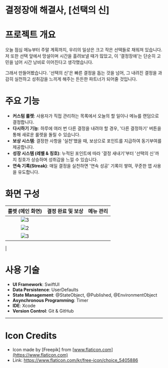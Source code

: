 # 결정장애 해결사, [선택의 신]

# 프로젝트 개요

오늘 점심 메뉴부터 주말 계획까지, 우리의 일상은 크고 작은 선택들로 채워져 있습니다. 저 또한 선택 앞에서 망설이며 시간을 흘려보낼 때가 많았고, 이 '결정장애'는 단순히 고민을 넘어 시간 낭비로 이어진다고 생각했습니다.

그래서 만들어봤습니다. '선택의 신'은 빠른 결정을 돕는 것을 넘어, 그 내려진 결정을 과감히 실천하고 성취감을 느끼게 해주는 든든한 파트너가 되어줄 것입니다.

# 주요 기능

* **커스텀 룰렛**: 사용자가 직접 관리하는 목록에서 오늘의 할 일이나 메뉴를 랜덤으로 결정합니다.
* **다시하기 기능**: 하루에 여러 번 다른 결정을 내려야 할 경우, '다른 결정하기' 버튼을 통해 새로운 룰렛을 돌릴 수 있습니다.
* **보상 시스템**: 결정한 사항을 '실천'했을 때, 보상으로 포인트를 지급하여 동기부여를 제공합니다.
* **성장 시스템 (레벨 & 칭호)**: 누적된 포인트에 따라 '결정 새내기'부터 '선택의 신'까지 칭호가 상승하며 성취감을 느낄 수 있습니다.
* **연속 기록(Streak)**: 매일 결정을 실천하면 '연속 성공' 기록이 쌓여, 꾸준한 앱 사용을 유도합니다.

# 화면 구성

| 룰렛 (메인 화면) | 결정 완료 및 보상 | 메뉴 관리 |
| :---: | :---: | :---: |
| ![3](https://github.com/user-attachments/assets/71fd60b6-8eeb-4b45-981b-c16a689e0f25)
 | ![2](https://github.com/user-attachments/assets/0503e941-ce11-48d4-95f8-00bff65a0bbd)
 | ![3](https://github.com/user-attachments/assets/7adaec98-a3b4-402f-9d1b-4162b6a5abf8)
 |

# 사용 기술

* **UI Framework**: SwiftUI
* **Data Persistence**: UserDefaults
* **State Management**: @StateObject, @Published, @EnvironmentObject
* **Asynchronous Programming**: Timer
* **IDE**: Xcode
* **Version Control**: Git & GitHub

---

# Icon Credits
- Icon made by [Freepik] from [www.flaticon.com](https://www.flaticon.com)
- Link: https://www.flaticon.com/kr/free-icon/choice_5405886
